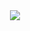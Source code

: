 
<div align="center">
 <a href="https://count.getloli.com/get/@devilsxd?theme=moebooru"width="%100" height="150px"></a>
</div>
<div align="center">
    <a href="https://discord.com/users/645296920922947615" title="Discord Profile"><img src="https://lanyard-profile-readme.vercel.app/api/645296920922947615"></a>
</div>
